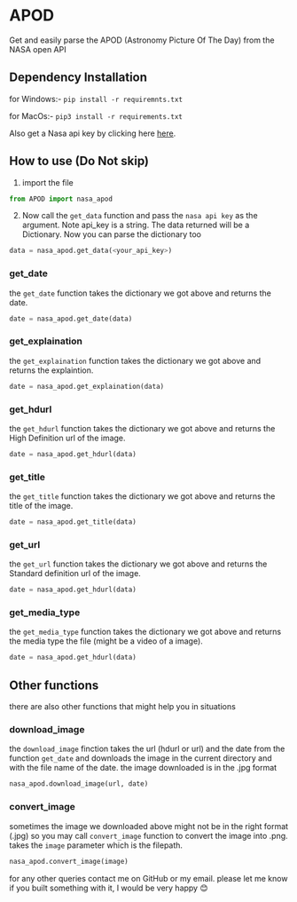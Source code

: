# APOD
Get and easily parse the APOD (Astronomy Picture Of The Day) from the NASA open API

## Dependency Installation
for Windows:- `pip install -r requiremnts.txt`

for MacOs:- `pip3 install -r requirements.txt`

Also get a Nasa api key by clicking here [here](https://api.nasa.gov/#signUp).
## How to use (Do Not skip)
1. import the file
```python
from APOD import nasa_apod
```
2. Now call the `get_data` function and pass the `nasa api key` as the argument. Note api_key is a string. The data returned will be a Dictionary. Now you can parse the dictionary too

```python 
data = nasa_apod.get_data(<your_api_key>)
```
### get_date

the `get_date` function takes the dictionary we got above and returns the date.

```python
date = nasa_apod.get_date(data)
```
### get_explaination
the `get_explaination` function takes the dictionary we got above and returns the explaintion.

```python
date = nasa_apod.get_explaination(data)
```
### get_hdurl
the `get_hdurl` function takes the dictionary we got above and returns the High Definition url of the image.

```python
date = nasa_apod.get_hdurl(data)
```
### get_title
the `get_title` function takes the dictionary we got above and returns the title of the image.

```python
date = nasa_apod.get_title(data)
```
### get_url
the `get_url` function takes the dictionary we got above and returns the Standard definition url of the image.

```python
date = nasa_apod.get_hdurl(data)
```
### get_media_type
the `get_media_type` function takes the dictionary we got above and returns the media type the file (might be a video of a image).

```python
date = nasa_apod.get_hdurl(data)
```

## Other functions
there are also other functions that might help you in situations

### download_image
the `download_image` finction takes the url (hdurl or url) and the date from the function `get_date` and downloads the image in the current directory and with the file name of the date. the image downloaded is in the .jpg format
```python
nasa_apod.download_image(url, date)
```

### convert_image
sometimes the image we downloaded above might not be in the right format (.jpg) so you may call `convert_image` function to convert the image into .png. takes the `image` parameter which is the filepath.
```python 
nasa_apod.convert_image(image)
```

for any other queries contact me on GitHub or my email.
please let me know if you built something with it, I would be very happy 😊
